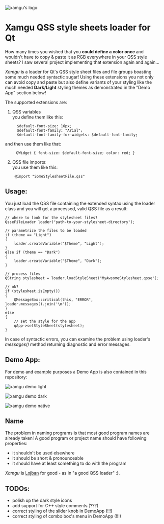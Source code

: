![xamgu's logo](xamgu-logo.gif) 


# Xamgu QSS style sheets loader for Qt

How many times you wished that you **could define a color once** and wouldn't have to copy & paste it as RGB everywhere in your QSS style sheets? I saw several project implementing that extension again and again...

*Xamgu* is a loader for Qt's QSS style sheet files and file groups boasting some much needed syntactic sugar! Using these extensions you not only can avoid copy and paste but also define variants of your styling like the much needed **Dark/Light** styling themes as demonstrated in the "Demo App" section below!

The supported extensions are:

1. QSS variables 
<br>you define them like this:

         $default-font-size: 16px;
         $default-font-family: "Arial";
         $default-font-family-for-widgets: $default-font-family;

  and then use them like that:

         QWidget { font-size: $default-font-size; color: red; }


2. QSS file imports:
<br>you use them like this:

        @import "SomeStylesheetFile.qss" 


## Usage:

You just load the QSS file containing the extended syntax using the loader class and you will get a processed, valid QSS file as a result:

    // where to look for the stylesheet files?
    QsseFileLoader loader("path-to-your-stylesheet-directory");
   
    // parametrize the files to be loaded
    if (theme == "Light")
    {      
        loader.createVariable("$Theme", "Light");
    }
    else if (theme == "Dark")
    {
        loader.createVariable("$Theme", "Dark");
    }     

    // process files
    QString stylesheet = loader.loadStyleSheet("MyAwsomeStylesheet.qsse");

    // ok?
    if (stylesheet.isEmpty())
    {
        QMessageBox::critical(this, "ERROR", loader.messages().join('\n'));        
    }
    else
    {
        // set the style for the app
        qApp->setStyleSheet(stylesheet);
    }

In case of syntactic errors, you can examine the problem using loader's *messages()* method returning diagnostic and error messages.


## Demo App:


For demo and example purposes a Demo App is also contained in this repository:


![xamgu demo light](demo-app-LightTheme.gif)

![xamgu demo dark](demo-app-DarkTheme.gif)

![xamgu demo native](demo-app-NoTheme.gif)


## Name

The problem in naming programs is that most good program names are already taken! A good program or project name should have following properties:
- it shouldn't be used elsewhere
- it should be short & pronounceable
- it should have at least something to do with the program

*Xamgu* is [Lojban](https://en.wikipedia.org/wiki/Lojban) for good - as in "a good QSS loader" :).


## TODOs:
 - polish up the dark style icons
 - add support for C++ style comments (???)
 - correct styling of the slider knob in DemoApp (!!!)
 - correct styling of combo box's menu in DemoApp (!!!)
